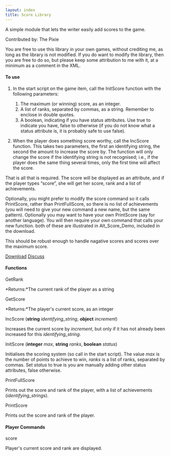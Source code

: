 ```yaml
---
layout: index
title: Score Library
---
```


A simple module that lets the writer easily add scores to the game.

Contributed by: <span class="author">The Pixie</span>

You are free to use this library in your own games, without crediting me, as long as the library is not modified. If you do want to modify the library, then you are free to do so, but please keep some attribution to me with it, at a minimum as a comment in the XML.

#### To use

1.  In the start script on the game item, call the InitScore function with the following parameters:
    1.  The maximum (or winning) score, as an integer.
    2.  A list of ranks, separated by commas, as a string. Remember to enclose in double quotes.
    3.  A boolean, indicating if you have status attributes. Use true to indicate you have, false to otherwise (if you do not know what a status attribute is, it is probably safe to use false).

2.  When the player does something score worthy, call the IncScore function. This takes two parameters, the first an identifying string, the second the amount to increase the score by. The function will only change the score if the identifying string is not recognised; i.e., if the player does the same thing several times, only the first time will affect the score.

That is all that is required. The score will be displayed as an attribute, and if the player types “score”, she will get her score, rank and a list of achievements.

Optionally, you might prefer to modify the score command so it calls PrintScore, rather than PrintFullScore, so there is no list of achievements (you will need to give your new command a new name, but the same pattern). Optionally you may want to have your own PrintScore (say for another language). You will then require your own command that calls your new function. both of these are illustrated in Alt\_Score\_Demo, included in the download.

This should be robust enough to handle nagative scores and scores over the maximum score.

[Download]({{site.baseurl}}/files//score_demo.zip)
[Discuss](http://www.axeuk.com/phpBB3/viewtopic.php?f=10&t=2627)

#### Functions

GetRank

*Returns:*The current rank of the player as a string

GetScore

*Returns:*The player's current score, as an integer

IncScore (**string** *identifying\_string*, **object** *increment*)

Increases the current score by *increment*, but only if it has not already been increased for this *identifying\_string*.

InitScore (**integer** *max*, **string** *ranks*, **boolean** *status*)

Initialises the scoring system (so call in the start script). The value *max* is the number of points to achieve to win, *ranks* is a list of ranks, separated by commas. Set *status* to true is you are manually adding other status attributes, false otherwise.

PrintFullScore

Prints out the score and rank of the player, with a list of achievements (*identifying\_string*s).

PrintScore

Prints out the score and rank of the player.

#### Player Commands

score

Player's current score and rank are displayed.
